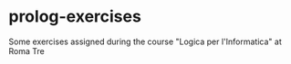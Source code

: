 # prolog-exercises
Some exercises assigned during the course "Logica per l'Informatica" at Roma Tre

